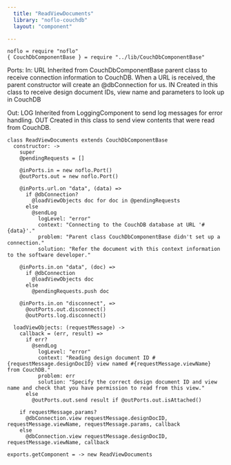 ```yaml
---
  title: "ReadViewDocuments"
  library: "noflo-couchdb"
  layout: "component"

---
```


    
    noflo = require "noflo"
    { CouchDbComponentBase } = require "../lib/CouchDbComponentBase"
    

Ports:
  In:   URL Inherited from CouchDbComponentBase parent class to receive connection information to CouchDB.
            When a URL is received, the parent constructor will create an @dbConnection for us.
        IN  Created in this class to receive design document IDs, view name and parameters to look up in CouchDB

  Out:  LOG Inherited from LoggingComponent to send log messages for error handling.
        OUT Created in this class to send view contents that were read from CouchDB.


    class ReadViewDocuments extends CouchDbComponentBase
      constructor: ->
        super
        @pendingRequests = []
    
        @inPorts.in = new noflo.Port()
        @outPorts.out = new noflo.Port()
    
        @inPorts.url.on "data", (data) =>
          if @dbConnection?
            @loadViewObjects doc for doc in @pendingRequests
          else
            @sendLog
              logLevel: "error"
              context: "Connecting to the CouchDB database at URL '#{data}'."
              problem: "Parent class CouchDbComponentBase didn't set up a connection."
              solution: "Refer the document with this context information to the software developer."
    
        @inPorts.in.on "data", (doc) =>
          if @dbConnection
            @loadViewObjects doc
          else
            @pendingRequests.push doc
    
        @inPorts.in.on "disconnect", =>
          @outPorts.out.disconnect()
          @outPorts.log.disconnect()
    
      loadViewObjects: (requestMessage) ->
        callback = (err, result) =>
          if err?
            @sendLog
              logLevel: "error"
              context: "Reading design document ID #{requestMessage.designDocID} view named #{requestMessage.viewName} from CouchDB."
              problem: err
              solution: "Specify the correct design document ID and view name and check that you have permission to read from this view."
          else
            @outPorts.out.send result if @outPorts.out.isAttached()
    
        if requestMessage.params?
          @dbConnection.view requestMessage.designDocID, requestMessage.viewName, requestMessage.params, callback
        else
          @dbConnection.view requestMessage.designDocID, requestMessage.viewName, callback
    
    exports.getComponent = -> new ReadViewDocuments
    
